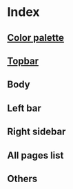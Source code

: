 # Index  

## [Color palette](https://github.com/NarumiYatabe/Roam-research/blob/master/roam_css/colorpalette.css)  
## [Topbar](https://github.com/NarumiYatabe/Roam-research/blob/master/roam_css/Topbar/topbar.css)  
## Body  
## Left bar  
## Right sidebar
## All pages list  
## Others
